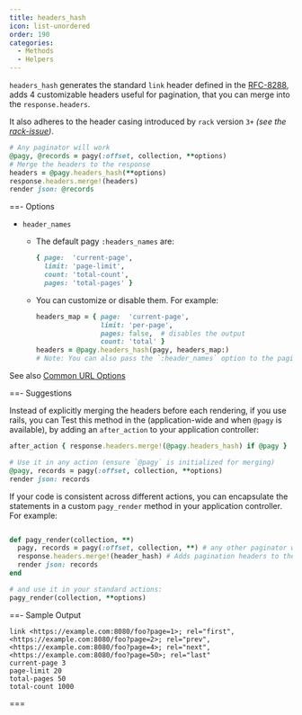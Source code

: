 ```yaml
---
title: headers_hash
icon: list-unordered
order: 190
categories:
  - Methods
  - Helpers
---
```


`headers_hash` generates the standard `link` header defined in the
[RFC-8288](https://tools.ietf.org/html/rfc8288), adds 4 customizable headers useful for pagination, that you can merge into the `response.headers`.

It also adheres to the header casing introduced by `rack` version `3+` _(see the [rack-issue](https://github.com/rack/rack/issues/1592))_.

```ruby Controller
# Any paginator will work
@pagy, @records = pagy(:offset, collection, **options)
# Merge the headers to the response
headers = @pagy.headers_hash(**options)
response.headers.merge!(headers)
render json: @records
```

==- Options

- `header_names`
  - The default pagy `:headers_names` are:
    ```ruby
    { page:  'current-page',
      limit: 'page-limit',
      count: 'total-count',
      pages: 'total-pages' }
    ```
  - You can customize or disable them. For example:

    ```ruby Controller 
    headers_map = { page:  'current-page',
                    limit: 'per-page',
                    pages: false,  # disables the output
                    count: 'total' }
    headers = @pagy.headers_hash(pagy, headers_map:)
    # Note: You can also pass the `:header_names` option to the paginator 
    ```
    
See also [Common URL Options](../methods#common-url-options)

==- Suggestions
<br/>

Instead of explicitly merging the headers before each rendering, if you use rails, you can Test this method in the (application-wide and when `@pagy` is available), by adding an `after_action` to your application controller:

```ruby Controller (after_action)
after_action { response.headers.merge!(@pagy.headers_hash) if @pagy }

# Use it in any action (ensure `@pagy` is initialized for merging)
@pagy, records = pagy(:offset, collection, **options)
render json: records
```

If your code is consistent across different actions, you can encapsulate the statements in a custom `pagy_render` method in your
application controller. For example:

```ruby Controller (pagy_render)

def pagy_render(collection, **)
  pagy, records = pagy(:offset, collection, **) # any other paginator works
  response.headers.merge!(header_hash) # Adds pagination headers to the response
  render json: records
end

# and use it in your standard actions:
pagy_render(collection, **options)
```

==- Sample Output

```text Example of the default HTTP headers
link <https://example.com:8080/foo?page=1>; rel="first", <https://example.com:8080/foo?page=2>; rel="prev", 
<https://example.com:8080/foo?page=4>; rel="next", <https://example.com:8080/foo?page=50>; rel="last"
current-page 3
page-limit 20
total-pages 50
total-count 1000
```

===
